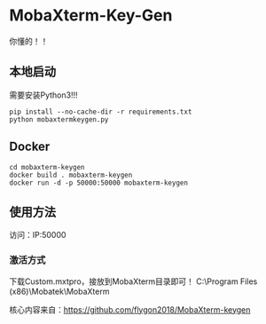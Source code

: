 # MobaXterm-Key-Gen
你懂的！！

## 本地启动
需要安装Python3!!!
```
pip install --no-cache-dir -r requirements.txt
python mobaxtermkeygen.py
```

## Docker
```
cd mobaxterm-keygen
docker build . mobaxterm-keygen
docker run -d -p 50000:50000 mobaxterm-keygen
```


## 使用方法
访问：IP:50000

### 激活方式
下载Custom.mxtpro，接放到MobaXterm目录即可！
C:\Program Files (x86)\Mobatek\MobaXterm


核心内容来自：https://github.com/flygon2018/MobaXterm-keygen
